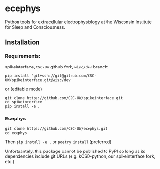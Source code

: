 # ecephys
Python tools for extracellular electrophysiology at the Wisconsin Institute for Sleep and Consciousness.

## Installation

### Requirements:

spikeinterface, ``CSC-UW`` github fork, `wisc/dev` branch:

```
pip install "git+ssh://git@github.com/CSC-UW/spikeinterface.git@wisc/dev
```
or (editable mode)
```
git clone https://github.com/CSC-UW/spikeinterface.git
cd spikeinterface
pip install -e .
```

### Ecephys


```
git clone https://github.com/CSC-UW/ecephys.git
cd ecephys
```
Then `pip install -e .` or `poetry install` (preferred)

Unfortuantely, this package cannot be published to PyPI so long as its dependencies include git URLs (e.g. kCSD-python, our spikeinterface fork, etc.)

